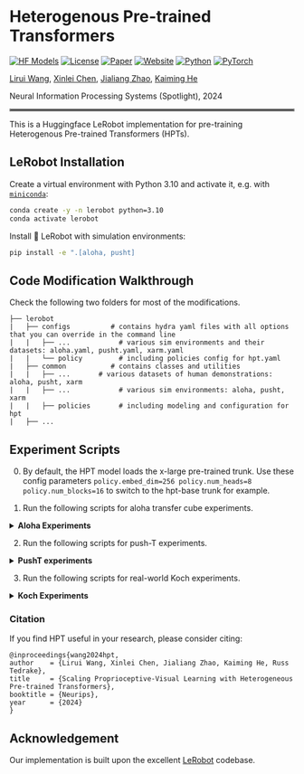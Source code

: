 
#  Heterogenous Pre-trained Transformers
[![HF Models](https://img.shields.io/badge/%F0%9F%A4%97-Models-yellow?style=flat-square)](https://huggingface.co/liruiw/hpt-base)
[![License](https://img.shields.io/badge/License-MIT-blue.svg?style=flat-square)](LICENSE)
[![Paper](https://badgen.net/badge/icon/arXiv?icon=awesome&label&color=red&style=flat-square)]()
[![Website](https://img.shields.io/badge/Website-hpt-blue?style=flat-square)](https://liruiw.github.io/hpt)
[![Python](https://img.shields.io/badge/Python-%3E=3.8-blue?style=flat-square)]()
[![PyTorch](https://img.shields.io/badge/PyTorch-%3E=2.0-orange?style=flat-square)]()

[Lirui Wang](https://liruiw.github.io/), [Xinlei Chen](https://xinleic.xyz/), [Jialiang Zhao](https://alanz.info/), [Kaiming He](https://people.csail.mit.edu/kaiming/)

Neural Information Processing Systems (Spotlight), 2024
<hr style="border: 2px solid gray;"></hr>


This is a Huggingface LeRobot implementation for pre-training Heterogenous Pre-trained Transformers (HPTs).

## LeRobot Installation

Create a virtual environment with Python 3.10 and activate it, e.g. with [`miniconda`](https://docs.anaconda.com/free/miniconda/index.html):
```bash
conda create -y -n lerobot python=3.10
conda activate lerobot
```

Install 🤗 LeRobot with simulation environments:
```bash
pip install -e ".[aloha, pusht]
```

## Code Modification Walkthrough

Check the following two folders for most of the modifications.
```
├── lerobot
|   ├── configs          # contains hydra yaml files with all options that you can override in the command line
|   |   ├── ...            # various sim environments and their datasets: aloha.yaml, pusht.yaml, xarm.yaml
|   |   └── policy         # including policies config for hpt.yaml
|   ├── common           # contains classes and utilities
|   |   ├── ...       # various datasets of human demonstrations: aloha, pusht, xarm
|   |   ├── ...            # various sim environments: aloha, pusht, xarm
|   |   ├── policies       # including modeling and configuration for hpt
|   ├── ...
```

## Experiment Scripts
0. By default, the HPT model loads the x-large pre-trained trunk. Use these config parameters ``policy.embed_dim=256 policy.num_heads=8 policy.num_blocks=16`` to switch to the hpt-base trunk for example.

1. Run the following scripts for aloha transfer cube experiments.

<details>
  <summary><span style="font-weight: bold;">Aloha Experiments</span></summary>

```
python lerobot/scripts/train.py \
policy=hpt_transformer env=aloha  env.task=AlohaTransferCube-v0 \
dataset_repo_id=lerobot/aloha_sim_transfer_cube_human \
wandb.enable=true
```

</details>

2. Run the following scripts for push-T experiments.

<details>
  <summary><span style="font-weight: bold;">PushT experiments</span></summary>

```
python lerobot/scripts/train.py \
policy=hpt_pusht  env=pusht  env.task=PushT-v0 \
dataset_repo_id=lerobot/pusht \
wandb.enable=true
```

</details>

3. Run the following scripts for real-world Koch experiments.

<details>
  <summary><span style="font-weight: bold;">Koch Experiments</span></summary>

```
python lerobot/scripts/train.py policy=hpt_koch_real env=koch_real \
dataset_repo_id=lerobot/koch_pick_place_5_lego  \
wandb.enable=true
```

</details>


### Citation
If you find HPT useful in your research, please consider citing:
```
@inproceedings{wang2024hpt,
author    = {Lirui Wang, Xinlei Chen, Jialiang Zhao, Kaiming He, Russ Tedrake},
title     = {Scaling Proprioceptive-Visual Learning with Heterogeneous Pre-trained Transformers},
booktitle = {Neurips},
year      = {2024}
}
```

## Acknowledgement

Our implementation is built upon the excellent [LeRobot](https://github.com/huggingface/lerobot) codebase.
